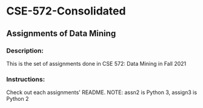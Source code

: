 # CSE-572-Consolidated

## Assignments of Data Mining

### Description:
This is the set of assignments done in CSE 572: Data Mining in Fall 2021

### Instructions:
Check out each assignments' README.
NOTE: assn2 is Python 3, assign3 is Python 2